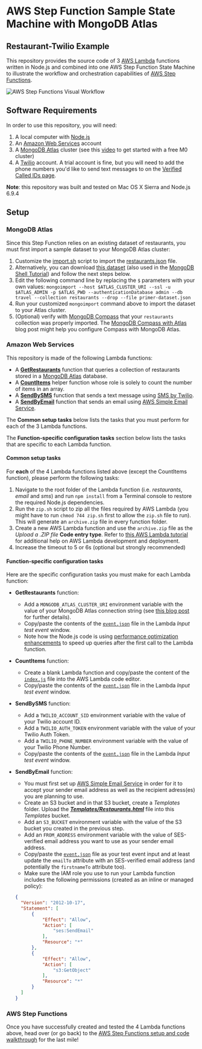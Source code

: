 # AWS Step Function Sample State Machine with MongoDB Atlas
## Restaurant-Twilio Example

This repository provides the source code of 3 [AWS Lambda](https://aws.amazon.com/lambda/) functions written in Node.js and combined into one AWS Step Function State Machine to illustrate the workflow and orchestration capabilities of [AWS Step Functions](https://aws.amazon.com/step-functions).

![AWS Step Functions Visual Workflow](https://webassets.mongodb.com/_com_assets/cms/Step_Functions_Management_Console-wymgq6t8yf.png)

## Software Requirements

In order to use this repository, you will need:

1. A local computer with [Node.js](https://nodejs.org)
2. An [Amazon Web Services](https://aws.amazon.com/) account
3. A [MongoDB Atlas](https://www.mongodb.com/atlas?jmp=adref) cluster (see this [video](https://youtu.be/_d8CBOtadRA) to get started with a free M0 cluster)
4. A [Twilio](https://www.twilio.com/) account. A trial account is fine, but you will need to add the phone numbers you'd like to send text messages to on the [Verified Called IDs page](https://www.twilio.com/console/phone-numbers/verified).

__Note__: this repository was built and tested on Mac OS X Sierra and Node.js 6.9.4

## Setup

### MongoDB Atlas

Since this Step Function relies on an existing dataset of restaurants, you must first import a sample dataset to your MongoDB Atlas cluster:

1. Customize the [import.sh](/dataset/import.sh) script to import the [restaurants.json](/dataset/restaurants.json) file.
1. Alternatively, you can download [this dataset](https://raw.githubusercontent.com/mongodb/docs-assets/primer-dataset/primer-dataset.json) (also used in the [MongoDB Shell Tutorial](https://docs.mongodb.com/getting-started/shell/import-data)) and follow the next steps below.
1. Edit the following command line by replacing the ``$`` parameters with your own values: 
``mongoimport --host $ATLAS_CLUSTER_URI --ssl -u $ATLAS_ADMIN -p $ATLAS_PWD --authenticationDatabase admin --db travel --collection restaurants --drop --file primer-dataset.json``
1. Run your customized ``mongoimport`` command above to import the dataset to your Atlas cluster.
1. (Optional) verify with [MongoDB Compass](https://www.mongodb.com/download-center?jmp=adref#compass) that your ``restaurants`` collection was properly imported. The [MongoDB Compass with Atlas](https://www.mongodb.com/blog/post/your-mongodb-atlas-toolkit-logging-into-mongodb-atlas-with-compass?jmp=adref) blog post might help you configure Compass with MongoDB Atlas.

### Amazon Web Services
This repository is made of the following Lambda functions:

- A **[GetRestaurants](https://github.com/raphaellondner-mongodb/aws-stepfunctions-samples/tree/master/restaurants)** function that queries a collection of restaurants stored in a [MongoDB Atlas](https://www.mongodb.com/atlas?jmp=adref) database.
- A **[CountItems](https://github.com/raphaellondner-mongodb/aws-stepfunctions-samples/tree/master/countitems)** helper function whose role is solely to count the number of items in an array.
- A **[SendBySMS](https://github.com/raphaellondner-mongodb/aws-stepfunctions-samples/tree/master/sms)** function that sends a text message using [SMS by Twilio](https://www.twilio.com/sms).
- A **[SendByEmail](https://github.com/raphaellondner-mongodb/aws-stepfunctions-samples/tree/master/email)** function that sends an email using [AWS Simple Email Service](https://aws.amazon.com/ses).

The __Common setup tasks__ below lists the tasks that you must perform for each of the 3 Lambda functions.

The __Function-specific configuration tasks__ section below lists the tasks that are specific to each Lambda function.

#### Common setup tasks

For __each__ of the 4 Lambda functions listed above (except the CountItems function), please perform the following tasks:

1. Navigate to the root folder of the Lambda function (i.e. _restaurants_, _email_ and _sms_) and run ``npm install`` from a Terminal console to restore the required Node.js dependencies.
1. Run the ``zip.sh``  script to zip all the files required by AWS Lambda (you might have to run ``chmod 744 zip.sh`` first to allow the ``zip.sh`` file to run). This will generate an ``archive.zip`` file in every function folder.
1. Create a new AWS Lambda function and use the ``archive.zip`` file as the *Upload a .ZIP file* **Code entry type**. Refer to [this AWS Lambda tutorial](https://www.mongodb.com/blog/post/serverless-development-with-nodejs-aws-lambda-mongodb-atlas) for additional help on AWS Lambda development and deployment.
4. Increase the timeout to 5 or 6s (optional but strongly recommended)

#### Function-specific configuration tasks

Here are the specific configuration tasks you must make for each Lambda function:

- **GetRestaurants** function:
  - Add a ``MONGODB_ATLAS_CLUSTER_URI`` environment variable with the value of your MongoDB Atlas connection string (see [this blog post](https://www.mongodb.com/blog/post/serverless-development-with-nodejs-aws-lambda-mongodb-atlas) for further details).
  - Copy/paste the contents of the [``event.json``](https://github.com/rlondner/aws-stepfunctions-samples/blob/master/restaurants/event.json) file in the Lambda *Input test event* window.
  - Note how the Node.js code is using [performance optimization enhancements](http://bit.ly/lambdaperf) to speed up queries after the first call to the Lambda function.
- **CountItems** function:
  - Create a blank Lambda function and copy/paste the content of the [``index.js``](https://github.com/rlondner/aws-stepfunctions-samples/blob/master/countitems/index.js) file into the AWS Lambda code editor.
  - Copy/paste the contents of the [``event.json``](https://github.com/rlondner/aws-stepfunctions-samples/blob/master/countitems/index.js) file in the Lambda *Input test event* window.
- **SendBySMS** function:
  - Add a ``TWILIO_ACCOUNT_SID`` environment variable with the value of your Twilio account ID.
  - Add a ``TWILIO_AUTH_TOKEN`` environment variable with the value of your Twilio Auth Token.
  - Add a ``TWILIO_PHONE_NUMBER`` environment variable with the value of your Twilio Phone Number.
  - Copy/paste the contents of the [``event.json``](https://github.com/rlondner/aws-stepfunctions-samples/blob/master/sms/event.json) file in the Lambda *Input test event* window.
- **SendByEmail** function:
  - You must first set up [AWS Simple Email Service](https://aws.amazon.com/ses/) in order for it to accept your sender email address as well as the recipient adress(es) you are planning to use.
  - Create an S3 bucket and in that S3 bucket, create a *Templates* folder. Upload the [__*Templates/Restaurants.html*__](https://github.com/rlondner/aws-stepfunctions-samples/blob/master/email/Templates/Restaurants.html) file into this *Templates* bucket.
  - Add an ``S3_BUCKET`` environment variable with the value of the S3 bucket you created in the previous step.
  - Add an ``FROM_ADDRESS`` environment variable with the value of SES-verified email address you want to use as your sender email address.
  - Copy/paste the [``event.json``](https://github.com/rlondner/aws-stepfunctions-samples/blob/master/email/event.json) file as your test event input and at least update the ``emailTo`` attribute with an SES-verified email address (and potentially the ``firstnameTo`` attribute too).
  - Make sure the IAM role you use to run your Lambda function includes the following permissions (created as an inline or managed policy):

  ```json
  {
    "Version": "2012-10-17",
    "Statement": [
        {
            "Effect": "Allow",
            "Action": [
                "ses:SendEmail"
            ],
            "Resource": "*"
        },
        {
            "Effect": "Allow",
            "Action": [
                "s3:GetObject"
            ],
            "Resource": "*"
        }
    ]
  }
  ```

### AWS Step Functions

Once you have successfully created and tested the 4 Lambda functions above, head over (or go back) to the [AWS Step Functions setup and code walkthrough](http://bit.ly/mdbawssf) for the last mile!
